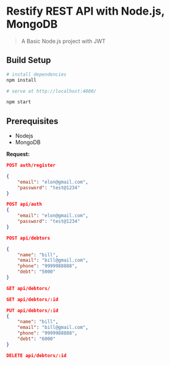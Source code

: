 # Restify REST API with Node.js, MongoDB

> A Basic Node.js project with JWT

## Build Setup

```bash
# install dependencies
npm install

# serve at http://localhost:4000/

npm start
```

## Prerequisites

-   Nodejs
-   MongoDB

**Request:**

```json
POST auth/register

{
    "email": "elon@gmail.com",
    "password": "test@1234"
}

POST api/auth
{
    "email": "elon@gmail.com",
    "password": "test@1234"
}

POST api/debtors

{
    "name": "bill",
    "email": "bill@gmail.com",
    "phone": "9999988888",
    "debt": "5000"
}

GET api/debtors/

GET api/debtors/:id

PUT api/debtors/:id
{
    "name": "bill",
    "email": "bill@gmail.com",
    "phone": "9999988888",
    "debt": "6000"
}

DELETE api/debtors/:id
```
